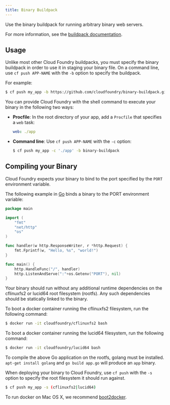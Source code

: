 ```yaml
---
title: Binary Buildpack
---
```


<strong></strong>

Use the binary buildpack for running arbitrary binary web servers.

For more information, see the [buildpack documentation](../index.html).

## Usage ##

Unlike most other Cloud Foundry buildpacks, you must specify the binary
buildpack in order to use it in staging your binary file.
On a command line, use `cf push APP-NAME` with the `-b` option to specify the
buildpack.

For example:

```bash
$ cf push my_app -b https://github.com/cloudfoundry/binary-buildpack.git
```

You can provide Cloud Foundry with the shell command to execute your binary in
the following two ways:

* **Procfile**: In the root directory of your app, add a `Procfile` that
specifies a `web` task:

   	```yaml
   	web: ./app
	```
* **Command line**: Use `cf push APP-NAME` with the `-c` option:

   	```bash
   	$ cf push my_app -c './app' -b binary-buildpack
   	```

## Compiling your Binary ##

Cloud Foundry expects your binary to bind to the port specified by the `PORT`
environment variable.

The following example in [Go](https://golang.org/) binds a binary to the PORT environment variable:

```go
package main

import (
	"fmt"
	"net/http"
	"os"
)

func handler(w http.ResponseWriter, r *http.Request) {
	fmt.Fprintf(w, "Hello, %s", "world!")
}

func main() {
	http.HandleFunc("/", handler)
	http.ListenAndServe(":"+os.Getenv("PORT"), nil)
}
```

Your binary should run without any additional runtime dependencies on the cflinuxfs2 or lucid64 root filesystem (rootfs).
Any such dependencies should be statically linked to the binary.

To boot a docker container running the cflinuxfs2 filesystem, run the following
command:

```bash
$ docker run -it cloudfoundry/cflinuxfs2 bash
```

To boot a docker container running the lucid64 filesystem, run the following
command:

```bash
$ docker run -it cloudfoundry/lucid64 bash
```

To compile the above Go application on the rootfs, golang must be installed. `apt-get install golang` and `go build app.go` will produce an `app` binary.

When deploying your binary to Cloud Foundry, use `cf push` with the `-s` option to specify the root filesystem it should run against.

```bash
$ cf push my_app -s (cflinuxfs2|lucid64)
```

To run docker on Mac OS X, we recommend [boot2docker](http://boot2docker.io/).